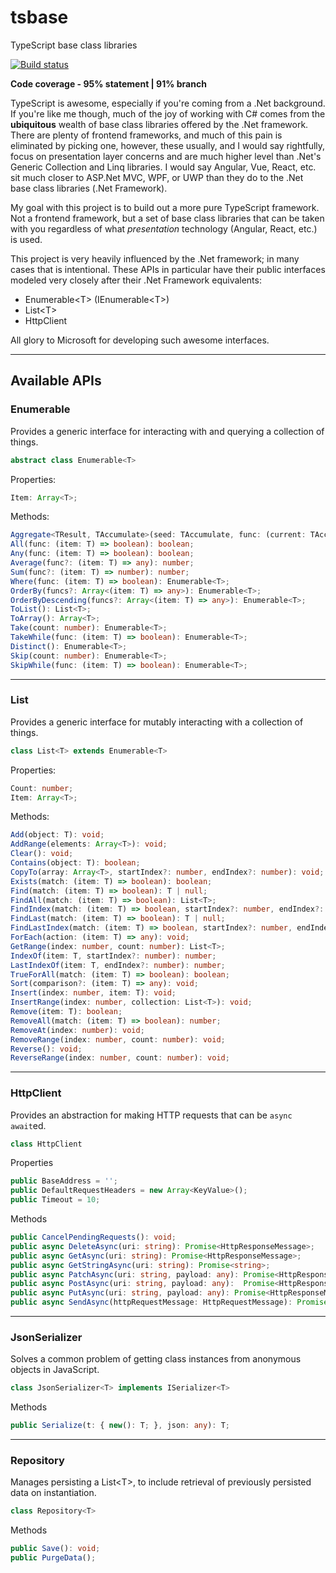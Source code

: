 # tsbase
TypeScript base class libraries

[![Build status](https://joseph-w-bayes.visualstudio.com/tsbase/_apis/build/status/Test,%20Build,%20Archive)](https://joseph-w-bayes.visualstudio.com/tsbase/_build/latest?definitionId=7)

**Code coverage - 95% statement | 91% branch**

TypeScript is awesome, especially if you're coming from a .Net background.  If you're like me though, much of the joy of working with C# comes from the **ubiquitous** wealth of base class libraries offered by the .Net framework.  There are plenty of frontend frameworks, and much of this pain is eliminated by picking one, however, these usually, and I would say rightfully, focus on presentation layer concerns and are much higher level than .Net's Generic Collection and Linq libraries.  I would say Angular, Vue, React, etc. sit much closer to ASP.Net MVC, WPF, or UWP than they do to the .Net base class libraries (.Net Framework).

My goal with this project is to build out a more pure TypeScript framework.  Not a frontend framework, but a set of base class libraries that can be taken with you regardless of what *presentation* technology (Angular, React, etc.) is used.

This project is very heavily influenced by the .Net framework; in many cases that is intentional.  These APIs in particular have their public interfaces modeled very closely after their .Net Framework equivalents:
- Enumerable\<T> (IEnumerable\<T>)
- List\<T>
- HttpClient

All glory to Microsoft for developing such awesome interfaces.

---

## Available APIs
### Enumerable

Provides a generic interface for interacting with and querying a collection of things.
   
   ```ts
   abstract class Enumerable<T>
   ```

   Properties:
   ```ts
   Item: Array<T>;
   ```

   Methods:
   ```ts
   Aggregate<TResult, TAccumulate>(seed: TAccumulate, func: (current: TAccumulate, next: T) => TAccumulate, resultSelector: (item: TAccumulate) => TResult): TResult;
   All(func: (item: T) => boolean): boolean;
   Any(func: (item: T) => boolean): boolean;
   Average(func?: (item: T) => any): number;
   Sum(func?: (item: T) => number): number;
   Where(func: (item: T) => boolean): Enumerable<T>;
   OrderBy(funcs?: Array<(item: T) => any>): Enumerable<T>;
   OrderByDescending(funcs?: Array<(item: T) => any>): Enumerable<T>;
   ToList(): List<T>;
   ToArray(): Array<T>;
   Take(count: number): Enumerable<T>;
   TakeWhile(func: (item: T) => boolean): Enumerable<T>;
   Distinct(): Enumerable<T>;
   Skip(count: number): Enumerable<T>;
   SkipWhile(func: (item: T) => boolean): Enumerable<T>;
   ```

---

### List

Provides a generic interface for mutably interacting with a collection of things.
    
   ```ts
   class List<T> extends Enumerable<T>
   ```

   Properties:
   ```ts
   Count: number;
   Item: Array<T>;
   ```

   Methods:
   ```ts
   Add(object: T): void;
   AddRange(elements: Array<T>): void;
   Clear(): void;
   Contains(object: T): boolean;
   CopyTo(array: Array<T>, startIndex?: number, endIndex?: number): void;
   Exists(match: (item: T) => boolean): boolean;
   Find(match: (item: T) => boolean): T | null;
   FindAll(match: (item: T) => boolean): List<T>;
   FindIndex(match: (item: T) => boolean, startIndex?: number, endIndex?: number): number;
   FindLast(match: (item: T) => boolean): T | null;
   FindLastIndex(match: (item: T) => boolean, startIndex?: number, endIndex?: number): number;
   ForEach(action: (item: T) => any): void;
   GetRange(index: number, count: number): List<T>;
   IndexOf(item: T, startIndex?: number): number;
   LastIndexOf(item: T, endIndex?: number): number;
   TrueForAll(match: (item: T) => boolean): boolean;
   Sort(comparison?: (item: T) => any): void;
   Insert(index: number, item: T): void;
   InsertRange(index: number, collection: List<T>): void;
   Remove(item: T): boolean;
   RemoveAll(match: (item: T) => boolean): number;
   RemoveAt(index: number): void;
   RemoveRange(index: number, count: number): void;
   Reverse(): void;
   ReverseRange(index: number, count: number): void;
   ```

---

### HttpClient

Provides an abstraction for making HTTP requests that can be `async await`ed.

   ```ts
   class HttpClient
   ```

   Properties
   ```ts
   public BaseAddress = '';
   public DefaultRequestHeaders = new Array<KeyValue>();
   public Timeout = 10;
   ```

   Methods
   ```ts
   public CancelPendingRequests(): void;
   public async DeleteAsync(uri: string): Promise<HttpResponseMessage>;
   public async GetAsync(uri: string): Promise<HttpResponseMessage>;
   public async GetStringAsync(uri: string): Promise<string>;
   public async PatchAsync(uri: string, payload: any): Promise<HttpResponseMessage>;
   public async PostAsync(uri: string, payload: any):  Promise<HttpResponseMessage>;
   public async PutAsync(uri: string, payload: any): Promise<HttpResponseMessage>;
   public async SendAsync(httpRequestMessage: HttpRequestMessage): Promise<HttpResponseMessage>;
   ```

---

### JsonSerializer

Solves a common problem of getting class instances from anonymous objects in JavaScript.

   ```ts
   class JsonSerializer<T> implements ISerializer<T>
   ```

   Methods
   ```ts
   public Serialize(t: { new(): T; }, json: any): T;
   ```

---

### Repository

Manages persisting a List\<T>, to include retrieval of previously persisted data on instantiation. 

   ```ts
   class Repository<T>
   ```

   Methods
   ```ts
   public Save(): void;
   public PurgeData();
   ```